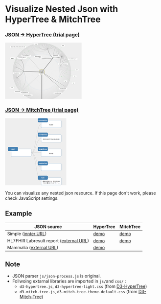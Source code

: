 # Visualize Nested Json with HyperTree & MitchTree
### [JSON -> HyperTree (trial page)](https://ishihara-jp.github.io/VizNestJson/NestJsonViz.html)
![](HyperTree.png)

### [JSON -> MitchTree (trial page)](https://ishihara-jp.github.io/VizNestJson/NestJsonViz2.html)
![](MitchTree.png)

You can visualize any nested json resource.
If this page don't work, please check JavaScript settings.

## Example
|JSON source | HyperTree | MitchTree |
|---|---|---|
|Simple ([innter URL](data/test.json))|[demo](https://ishihara-jp.github.io/VizNestJson/example/NestJsonVizDemo1.html)|[demo](https://ishihara-jp.github.io/VizNestJson/example/NestJsonViz2Demo1.html)|
|HL7FHIR Labresult report ([external URL](https://jami-fhir-jp-wg.github.io/jp-core-v1xpages/jpcore-r4/develop/DiagnosticReport-jp-diagnosticreport-labresult-example-1.json)) | [demo](https://ishihara-jp.github.io/VizNestJson/example/NestJsonVizDemo2.html)|[demo](https://ishihara-jp.github.io/VizNestJson/example/NestJsonViz2Demo2.html)|
|Mammalia ([external URL](https://glouwa.github.io/d3-hypertree-examples/examples-html/minimal-ajax/mammalia.d3.json)) |[demo](https://ishihara-jp.github.io/VizNestJson/example/NestJsonVizDemo3.html)||


## Note
- JSON parser `js/json-process.js` is original.
- Follwoing extarnal libraries are imported in `js/`and `css/` :
  - `d3-hypertree.js`, `d3-hypertree-light.css` (from [D3-HyperTree](https://github.com/glouwa/d3-hypertree))
  - `d3-mitch-tree.js`, `d3-mitch-tree-theme-default.css` (from [D3-Mitch-Tree](https://github.com/deltoss/d3-mitch-tree))
